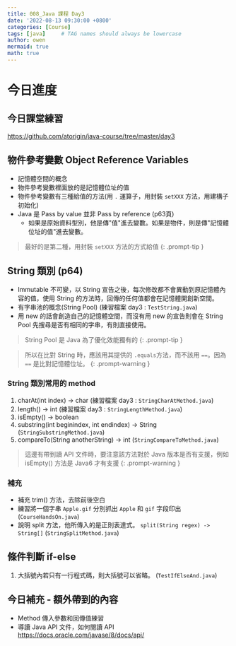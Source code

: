 ```yaml
---
title: 008_Java 課程 Day3
date: '2022-08-13 09:30:00 +0800'
categories: [Course]
tags: [java]     # TAG names should always be lowercase
author: owen
mermaid: true
math: true
---
```


# 今日進度

## 今日課堂練習
<https://github.com/atorigin/java-course/tree/master/day3>

## 物件參考變數 Object Reference Variables
- 記憶體空間的概念 
- 物件參考變數裡面放的是記憶體位址的值
- 物件參考變數有三種給值的方法(用 `.` 運算子，用封裝 `setXXX` 方法，用建構子初始化)
- Java 是 Pass by value 並非 Pass by reference (p63頁)
    - 如果是原始資料型別，他是傳"值"進去變數。如果是物件，則是傳"記憶體位址的值"進去變數。

> 最好的是第二種，用封裝 `setXXX` 方法的方式給值
{: .prompt-tip }

## String 類別 (p64)
- Immutable 不可變，以 String 宣告之後，每次修改都不會異動到原記憶體內容的值，使用 String 的方法時，回傳的任何值都會在記憶體開創新空間。
- 有字串池的概念(String Pool) (練習檔案 day3 : `TestString.java`)
- 用 new 的話會創造自己的記憶體空間，而沒有用 new 的宣告則會在 String Pool 先搜尋是否有相同的字串，有則直接使用。

> String Pool 是 Java 為了優化效能獨有的
{: .prompt-tip }

> 所以在比對 String 時，應該用其提供的 `.equals`方法，而不該用 `==`。因為 `==` 是比對記憶體位址。
{: .prompt-warning }

### String 類別常用的 method
1. charAt(int index) -> char (練習檔案 day3 : `StringCharAtMethod.java`)
2. length() -> int (練習檔案 day3 : `StringLengthMethod.java`)
3. isEmpty() -> boolean
4. substring(int beginindex, int endindex) -> String (`StringSubstringMethod.java`)
5. compareTo(String anotherString) -> int (`StringCompareToMethod.java`)

> 這邊有帶到讀 API 文件時，要注意該方法對於 Java 版本是否有支援，例如 isEmpty() 方法是 Java6 才有支援
{: .prompt-warning }

### 補充
- 補充 trim() 方法，去除前後空白
- 練習將一個字串 `Apple.gif` 分別抓出 `Apple` 和 `gif` 字段印出 (`CourseHandsOn.java`)
- 說明 split 方法，他所傳入的是正則表達式。 `split(String regex) -> String[]` (`StringSplitMethod.java`)

## 條件判斷 if-else
1.  大括號內若只有一行程式碼，則大括號可以省略。 (`TestIfElseAnd.java`)



## 今日補充 - 額外帶到的內容
- Method 傳入參數和回傳值練習
- 導讀 Java API 文件，如何閱讀 API <https://docs.oracle.com/javase/8/docs/api/>